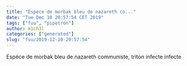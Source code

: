 ```yaml
---
title: "Espèce de morbak bleu de nazareth co..."
date: "Tue Dec 10 20:57:54 CET 2019"
tags: ["fuu", "pipotron"]
author: m1ch3l
categories: ["generated"]
slug: "fuu/2019-12-10-20:57:54"
---
```


Espèce de morbak bleu de nazareth communiste, triton infecte infecte
